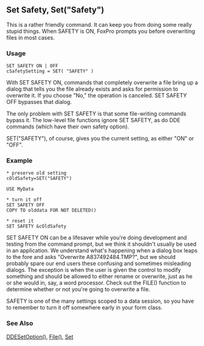 ## Set Safety, Set("Safety")

This is a rather friendly command. It can keep you from doing some really stupid things. When SAFETY is ON, FoxPro prompts you before overwriting files in most cases.

### Usage

```foxpro
SET SAFETY ON | OFF
cSafetySetting = SET( "SAFETY" )
```

With SET SAFETY ON, commands that completely overwrite a file bring up a dialog that tells you the file already exists and asks for permission to overwrite it. If you choose "No," the operation is canceled. SET SAFETY OFF bypasses that dialog.

The only problem with SET SAFETY is that some file-writing commands bypass it. The low-level file functions ignore SET SAFETY, as do DDE commands (which have their own safety option).

SET("SAFETY"), of course, gives you the current setting, as either "ON" or "OFF".

### Example

```foxpro
* preserve old setting
cOldSafety=SET("SAFETY")

USE MyData

* turn it off
SET SAFETY OFF
COPY TO olddata FOR NOT DELETED()

* reset it
SET SAFETY &cOldSafety
```

SET SAFETY ON can be a lifesaver while you're doing development and testing from the command prompt, but we think it shouldn't usually be used in an application. We understand what's happening when a dialog box leaps to the fore and asks "Overwrite A837492484.TMP?", but we should probably spare our end users these confusing and sometimes misleading dialogs. The exception is when the user is given the control to modify something and should be allowed to either rename or overwrite, just as he or she would in, say, a word processor. Check out the FILE() function to determine whether or not you're going to overwrite a file. 

SAFETY is one of the many settings scoped to a data session, so you have to remember to turn it off somewhere early in your form class.

### See Also

[DDESetOption()](s4g228.md), [File()](s4g041.md), [Set](s4g126.md)